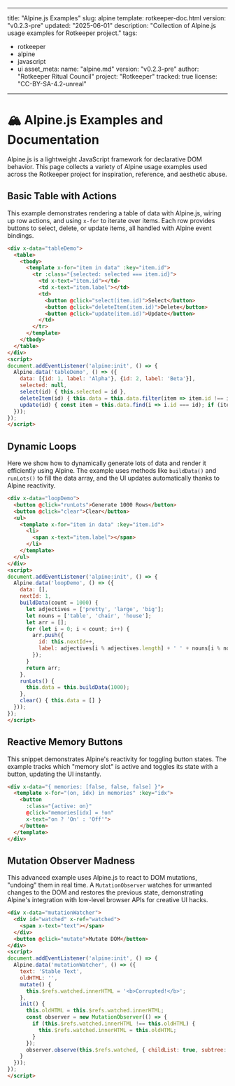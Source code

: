 
---
title: "Alpine.js Examples"
slug: alpine
template: rotkeeper-doc.html
version: "v0.2.3-pre"
updated: "2025-06-01"
description: "Collection of Alpine.js usage examples for Rotkeeper project."
tags:
  - rotkeeper
  - alpine
  - javascript
  - ui
asset_meta:
  name: "alpine.md"
  version: "v0.2.3-pre"
  author: "Rotkeeper Ritual Council"
  project: "Rotkeeper"
  tracked: true
  license: "CC-BY-SA-4.2-unreal"
---

# 🏔️ Alpine.js Examples and Documentation

Alpine.js is a lightweight JavaScript framework for declarative DOM behavior. This page collects a variety of Alpine usage examples used across the Rotkeeper project for inspiration, reference, and aesthetic abuse.

## Basic Table with Actions

This example demonstrates rendering a table of data with Alpine.js, wiring up row actions, and using `x-for` to iterate over items. Each row provides buttons to select, delete, or update items, all handled with Alpine event bindings.

```html
<div x-data="tableDemo">
  <table>
    <tbody>
      <template x-for="item in data" :key="item.id">
        <tr :class="{selected: selected === item.id}">
          <td x-text="item.id"></td>
          <td x-text="item.label"></td>
          <td>
            <button @click="select(item.id)">Select</button>
            <button @click="deleteItem(item.id)">Delete</button>
            <button @click="update(item.id)">Update</button>
          </td>
        </tr>
      </template>
    </tbody>
  </table>
</div>
<script>
document.addEventListener('alpine:init', () => {
  Alpine.data('tableDemo', () => ({
    data: [{id: 1, label: 'Alpha'}, {id: 2, label: 'Beta'}],
    selected: null,
    select(id) { this.selected = id },
    deleteItem(id) { this.data = this.data.filter(item => item.id !== id) },
    update(id) { const item = this.data.find(i => i.id === id); if (item) item.label += ' (updated)' }
  }));
});
</script>
```

## Dynamic Loops

Here we show how to dynamically generate lots of data and render it efficiently using Alpine. The example uses methods like `buildData()` and `runLots()` to fill the data array, and the UI updates automatically thanks to Alpine reactivity.

```html
<div x-data="loopDemo">
  <button @click="runLots">Generate 1000 Rows</button>
  <button @click="clear">Clear</button>
  <ul>
    <template x-for="item in data" :key="item.id">
      <li>
        <span x-text="item.label"></span>
      </li>
    </template>
  </ul>
</div>
<script>
document.addEventListener('alpine:init', () => {
  Alpine.data('loopDemo', () => ({
    data: [],
    nextId: 1,
    buildData(count = 1000) {
      let adjectives = ['pretty', 'large', 'big'];
      let nouns = ['table', 'chair', 'house'];
      let arr = [];
      for (let i = 0; i < count; i++) {
        arr.push({
          id: this.nextId++,
          label: adjectives[i % adjectives.length] + ' ' + nouns[i % nouns.length]
        });
      }
      return arr;
    },
    runLots() {
      this.data = this.buildData(1000);
    },
    clear() { this.data = [] }
  }));
});
</script>
```

## Reactive Memory Buttons

This snippet demonstrates Alpine's reactivity for toggling button states. The example tracks which "memory slot" is active and toggles its state with a button, updating the UI instantly.

```html
<div x-data="{ memories: [false, false, false] }">
  <template x-for="(on, idx) in memories" :key="idx">
    <button
      :class="{active: on}"
      @click="memories[idx] = !on"
      x-text="on ? 'On' : 'Off'">
    </button>
  </template>
</div>
```

## Mutation Observer Madness

This advanced example uses Alpine.js to react to DOM mutations, "undoing" them in real time. A `MutationObserver` watches for unwanted changes to the DOM and restores the previous state, demonstrating Alpine's integration with low-level browser APIs for creative UI hacks.

```html
<div x-data="mutationWatcher">
  <div id="watched" x-ref="watched">
    <span x-text="text"></span>
  </div>
  <button @click="mutate">Mutate DOM</button>
</div>
<script>
document.addEventListener('alpine:init', () => {
  Alpine.data('mutationWatcher', () => ({
    text: 'Stable Text',
    oldHTML: '',
    mutate() {
      this.$refs.watched.innerHTML = '<b>Corrupted!</b>';
    },
    init() {
      this.oldHTML = this.$refs.watched.innerHTML;
      const observer = new MutationObserver(() => {
        if (this.$refs.watched.innerHTML !== this.oldHTML) {
          this.$refs.watched.innerHTML = this.oldHTML;
        }
      });
      observer.observe(this.$refs.watched, { childList: true, subtree: true });
    }
  }));
});
</script>
```

<!--
Sora Prompt: A decaying archive of UI components built entirely in Alpine.js, styled like a forgotten NASA dashboard from 1994.
Limerick:
An archive once statically plain,
Learned buttons that muttered in vain.
With Alpine in tow,
They juggled the DOM slow—
And corrupted the markup with pain.
-->